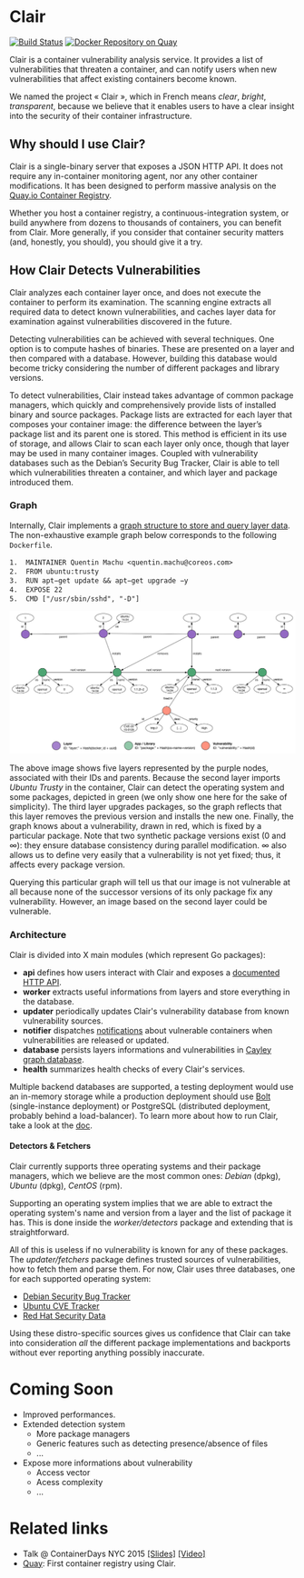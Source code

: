 Clair
=====

[![Build Status](https://api.travis-ci.org/coreos/clair.svg?branch=master)](https://travis-ci.org/coreos/clair)
[![Docker Repository on Quay](https://quay.io/repository/coreos/clair/status "Docker Repository on Quay")](https://quay.io/repository/coreos/clair)

Clair is a container vulnerability analysis service. It provides a list of vulnerabilities that threaten a container, and can notify users when new vulnerabilities that affect existing containers become known.

We named the project « Clair », which in French means *clear*, *bright*, *transparent*, because we believe that it enables users to have a clear insight into the security of their container infrastructure.

## Why should I use Clair?

Clair is a single-binary server that exposes a JSON HTTP API. It does not require any in-container monitoring agent, nor any other container modifications. It has been designed to perform massive analysis on the [Quay.io Container Registry](https://quay.io).

Whether you host a container registry, a continuous-integration system, or build anywhere from dozens to thousands of containers, you can benefit from Clair. More generally, if you consider that container security matters (and, honestly, you should), you should give it a try.

## How Clair Detects Vulnerabilities

Clair analyzes each container layer once, and does not execute the container to perform its examination. The scanning engine extracts all required data to detect known vulnerabilities, and caches layer data for examination against vulnerabilities discovered in the future.

Detecting vulnerabilities can be achieved with several techniques. One option is to compute hashes of binaries. These are presented on a layer and then compared with a database. However, building this database would become tricky considering the number of different packages and library versions.

To detect vulnerabilities, Clair instead takes advantage of common package managers, which quickly and comprehensively provide lists of installed binary and source packages. Package lists are extracted for each layer that composes your container image: the difference between the layer’s package list and its parent one is stored. This method is efficient in its use of storage, and allows Clair to scan each layer only once, though that layer may be used in many container images. Coupled with vulnerability databases such as the Debian’s Security Bug Tracker, Clair is able to tell which vulnerabilities threaten a container, and which layer and package introduced them.

### Graph

Internally, Clair implements a [graph structure to store and query layer data](docs/Model.md). The non-exhaustive example graph below corresponds to the following `Dockerfile`.

```
1.  MAINTAINER Quentin Machu <quentin.machu@coreos.com>
2.  FROM ubuntu:trusty
3.  RUN apt−get update && apt−get upgrade −y
4.  EXPOSE 22
5.  CMD ["/usr/sbin/sshd", "-D"]
```

![Example graph](docs/Model.png)

The above image shows five layers represented by the purple nodes, associated with their IDs and parents. Because the second layer imports *Ubuntu Trusty* in the container, Clair can detect the operating system and some packages, depicted in green (we only show one here for the sake of simplicity). The third layer upgrades packages, so the graph reflects that this layer removes the previous version and installs the new one. Finally, the graph knows about a vulnerability, drawn in red, which is fixed by a particular package. Note that two synthetic package versions exist (0 and ∞): they ensure database consistency during parallel modification. ∞ also allows us to define very easily that a vulnerability is not yet fixed; thus, it affects every package version.

Querying this particular graph will tell us that our image is not vulnerable at all because none of the successor versions of its only package fix any vulnerability. However, an image based on the second layer could be vulnerable.

### Architecture

Clair is divided into X main modules (which represent Go packages):

- **api** defines how users interact with Clair and exposes a [documented HTTP API](docs/API.md).
- **worker** extracts useful informations from layers and store everything in the database.
- **updater** periodically updates Clair's vulnerability database from known vulnerability sources.
- **notifier** dispatches [notifications](docs/Notifications.md) about vulnerable containers when vulnerabilities are released or updated.
- **database** persists layers informations and vulnerabilities in [Cayley graph database](https://github.com/google/cayley).
- **health** summarizes health checks of every Clair's services.

Multiple backend databases are supported, a testing deployment would use an in-memory storage while a production deployment should use [Bolt](https://github.com/boltdb/bolt) (single-instance deployment) or PostgreSQL (distributed deployment, probably behind a load-balancer). To learn more about how to run Clair, take a look at the [doc](docs/Run.md).

#### Detectors & Fetchers

Clair currently supports three operating systems and their package managers, which we believe are the most common ones: *Debian* (dpkg), *Ubuntu* (dpkg), *CentOS* (rpm).

Supporting an operating system implies that we are able to extract the operating system's name and version from a layer and the list of package it has. This is done inside the *worker/detectors* package and extending that is straightforward.

All of this is useless if no vulnerability is known for any of these packages. The *updater/fetchers* package defines trusted sources of vulnerabilities, how to fetch them and parse them. For now, Clair uses three databases, one for each supported operating system:
- [Debian Security Bug Tracker](https://security-tracker.debian.org/tracker/)
- [Ubuntu CVE Tracker](https://launchpad.net/ubuntu-cve-tracker)
- [Red Hat Security Data](https://www.redhat.com/security/data/metrics/)

Using these distro-specific sources gives us confidence that Clair can take into consideration *all* the different package implementations and backports without ever reporting anything possibly inaccurate.

# Coming Soon

- Improved performances.
- Extended detection system
  - More package managers
  - Generic features such as detecting presence/absence of files
  - ...
- Expose more informations about vulnerability
  - Access vector
  - Acess complexity
  - ...

# Related links

- Talk @ ContainerDays NYC 2015 [[Slides]](https://docs.google.com/presentation/d/1toUKgqLyy1b-pZlDgxONLduiLmt2yaLR0GliBB7b3L0/pub?start=false&loop=false&slide=id.p) [[Video]](https://www.youtube.com/watch?v=PA3oBAgjnkU)
- [Quay](https://quay.io): First container registry using Clair.

